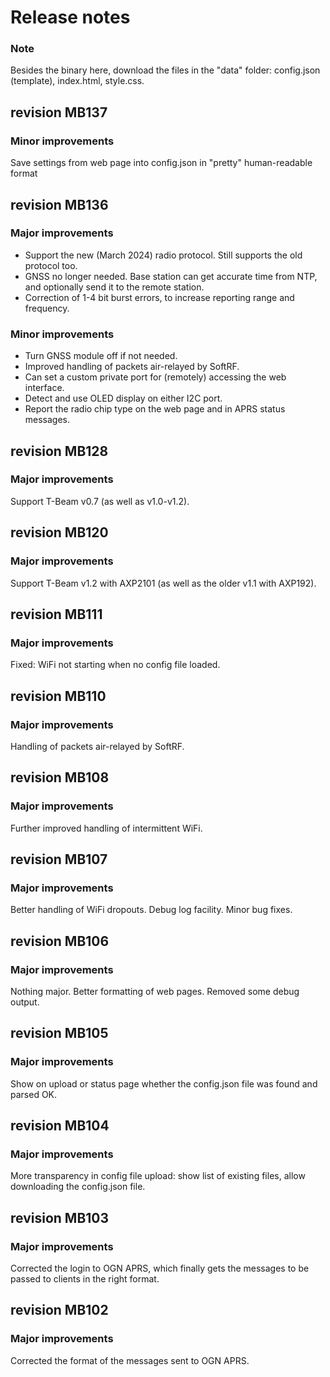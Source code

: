 # Release notes

### Note

Besides the binary here, download the files in the "data" folder: config.json (template), index.html, style.css.


## revision MB137

### Minor improvements

Save settings from web page into config.json in "pretty" human-readable format


## revision MB136

### Major improvements
* Support the new (March 2024) radio protocol.  Still supports the old protocol too.
* GNSS no longer needed.  Base station can get accurate time from NTP, and optionally send it to the remote station.
* Correction of 1-4 bit burst errors, to increase reporting range and frequency.

### Minor improvements
* Turn GNSS module off if not needed.
* Improved handling of packets air-relayed by SoftRF.
* Can set a custom private port for (remotely) accessing the web interface.
* Detect and use OLED display on either I2C port.
* Report the radio chip type on the web page and in APRS status messages.


## revision MB128

### Major improvements

Support T-Beam v0.7 (as well as v1.0-v1.2).


## revision MB120

### Major improvements

Support T-Beam v1.2 with AXP2101 (as well as the older v1.1 with AXP192).


## revision MB111

### Major improvements

Fixed: WiFi not starting when no config file loaded.


## revision MB110

### Major improvements

Handling of packets air-relayed by SoftRF.


## revision MB108

### Major improvements

Further improved handling of intermittent WiFi.


## revision MB107

### Major improvements

Better handling of WiFi dropouts.  Debug log facility.  Minor bug fixes.


## revision MB106

### Major improvements

Nothing major.  Better formatting of web pages.  Removed some debug output.


## revision MB105

### Major improvements

Show on upload or status page whether the config.json file was found and parsed OK.


## revision MB104

### Major improvements

More transparency in config file upload: show list of existing files, allow downloading the config.json file.


## revision MB103

### Major improvements

Corrected the login to OGN APRS, which finally gets the messages to be passed to clients in the right format.


## revision MB102

### Major improvements

Corrected the format of the messages sent to OGN APRS.

